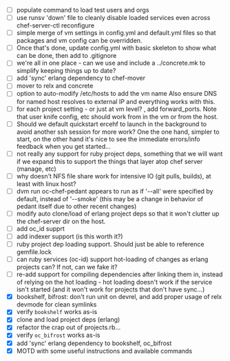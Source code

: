 
- [ ] populate command to load test users and orgs
- [ ] use runsv 'down' file to cleanly disable loaded services even
      across chef-server-ctl reconfigure
- [ ] simple merge of vm settings in config.yml and default.yml files so that
      packages and vm config can be overridden.
- [ ] Once that's done, update config.yml  with basic skeleton to show what can be done,
      then add to .gitignore
- [ ] we're all in one place - can we use and include a ../concrete.mk
      to simplify keeping things up to date?
- [ ] add 'sync' erlang dependency to chef-mover
- [ ] mover to relx and concrete
- [ ] option to auto-modify /etc/hosts to add the vm name
      Also ensure DNS for named host resolves to external IP and
      everything works with this.
- [ ] for each project setting - or just at vm level? , add forward_ports. Note that user
      knife config, etc should work from in the vm or from the host.
- [ ] Should we default quickstart ercehf to launch in the background to
      avoid another ssh session for more work? One the one hand, simpler
      to start, on the other hand it's nice to see the immediate errors/info
      feedback when you get started...
- [ ] not really any support for ruby project deps, something that we
      will want if we expand this to support the things that layer atop chef
      server (manage, etc)
- [ ] why doesn't NFS file share work for intensive IO (git pulls,
      builds), at least with linux host?
- [ ] dvm run oc-chef-pedant appears to run as if '--all' were specified
      by default, instead of '--smoke' (this may be a change in behavior
      of pedant itself due to other recent changes)
- [ ] modify auto clone/load of erlang project deps so that it won't clutter up
      the chef-server dir on the host.
- [ ] add oc_id supprt
- [ ] add indexer support (is this worth it?)
- [ ] ruby project dep loading support. Should just be able to reference
      gemfile.lock
- [ ] can ruby services (oc-id) support hot-loading of changes as erlang
      projects can? If not, can we fake it?
- [ ] re-add support for compiling dependencies after linking them in,
      instead of relying on the hot loading - hot loading doesn't work
      if the service isn't started (and it won't work for projects that
      don't have sync...)
- [x] bookshelf, bifrost: don't run unit on devrel, and add proper usage
      of relx devmode for clean symlinks
- [x] verify `bookshelf` works as-is
- [x] clone and load project deps (erlang)
- [x] refactor the crap out of projects.rb...
- [x] verify `oc_bifrost` works as-is
- [x] add 'sync' erlang dependency to bookshelf, oc_bifrost
- [x] MOTD with some useful instructions and available commands
